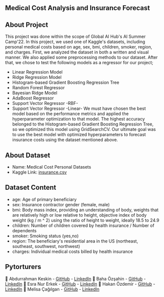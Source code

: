 ## Medical Cost Analysis and Insurance Forecast

## About Project
This project was done within the scope of Global AI Hub's AI Summer Camp'22. In this project, we used one of Kaggle's datasets, including personal medical costs based on age, sex,	bmi,	children,	smoker,	region,	and charges. First, we analyzed the dataset in both a written and visual manner. We also applied some preprocessing methods to our dataset. After that, we chose to test the following models as a regressor for our project;
- Linear Regression Model
- Ridge Regression Model
- Histogram-based Gradient Boosting Regression Tree
- Random Forest Regressor
- Bayesian Ridge Model
- AdaBoost Regressor
- Support Vector Regressor -RBF-
- Support Vector Regressor -Linear-
We must have chosen the best model based on the performance metrics and applied the hyperparameter optimization to that model. The highest accuracy belonged to the Histogram-based Gradient Boosting Regression Tree, so we optimized this model using GridSearchCV. Our ultimate goal was to use the best model with optimized hyperparameters to forecast insurance costs using the dataset mentioned above.

## About Dataset
- Name: Medical Cost Personal Datasets
- Kaggle Link: [insurance.csv](https://www.kaggle.com/datasets/mirichoi0218/insurance?datasetId=13720)

## Dataset Content
- age: Age of primary beneficiary
- sex: Insurance contractor gender (female, male)
- bmi: Body mass index, providing an understanding of body, weights that are relatively high or low relative to height, objective index of body weight (kg / m ^ 2) using the ratio of height to weight, ideally 18.5 to 24.9
- children: Number of children covered by health insurance / Number of dependents
- smoker: Smoking status (yes,no)
- region: The beneficiary's residential area in the US (northeast, southeast, southwest, northwest)
- charges: Individual medical costs billed by health insurance

## Pytorturers
:small_orange_diamond: Abdurrahman Keskin - [GitHub](https://github.com/Keskinksn)
                                          - [LinkedIn](https://github.com/bahaozsahin)
:small_orange_diamond: Baha Özşahin - [GitHub](https://github.com/bahaozsahin)
                                    - [LinkedIn](https://www.linkedin.com/in/baha-ozsahin/)
:small_orange_diamond: Esra Nur Erkek - [GitHub](https://github.com/Esranuerkek)
                                      - [LinkedIn](https://www.linkedin.com/in/esra-nur-erkek-406a8317b/)
:small_orange_diamond: Hakan Özdemir - [GitHub](https://github.com/hakan-ozdemir)
                                     - [LinkedIn](https://www.linkedin.com/in/hakanozdemir34/)
:small_orange_diamond: Melisa Çağılgan - [GitHub](https://https://github.com/melisacagilgan/)
                                       - [LinkedIn](https://www.linkedin.com/in/melisacagilgan/)
